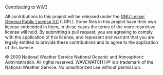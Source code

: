 Contributing to WW3

All contributions to this project will be released under the [GNU Lesser General Public License 3.0](https://www.gnu.org/licenses/lgpl-3.0.en.html) (LGPL). Some files in this project have their own license embedded in them, in these cases the terms of the more restrictive license will hold. By submitting a pull request, you are agreeing to comply with the application of this license, and represent and warrant that you are legally entitled to provide these contributions and to agree to the application of this license. 

© 2009 National Weather Service National Oceanic and Atmospheric Administration.
All rights reserved. WAVEWATCH III® is a trademark of the National Weather Service. No unauthorized use without permission.

